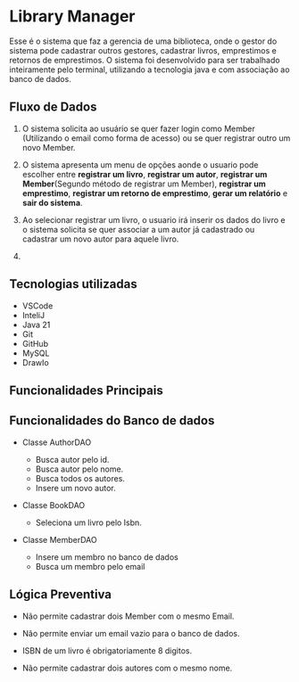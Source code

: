 # Library Manager

Esse é o sistema que faz a gerencia de uma biblioteca, onde o gestor do sistema pode cadastrar outros gestores, cadastrar livros, emprestimos e retornos de emprestimos. O sistema foi desenvolvido para ser trabalhado inteiramente pelo terminal, utilizando a tecnologia java e com associação ao banco de dados.

## Fluxo de Dados

1. O sistema solicita ao usuário se quer fazer login como Member (Utilizando o email como forma de acesso) ou se quer registrar outro um novo Member.

2. O sistema apresenta um menu de opções aonde o usuario pode escolher entre **registrar um livro**, **registrar um autor**, **registrar um Member**(Segundo método de registrar um Member), **registrar um emprestimo**, **registrar um retorno de emprestimo**, **gerar um relatório** e **sair do sistema**.

3. Ao selecionar registrar um livro, o usuario irá inserir os dados do livro e o sistema solicita se quer associar a um autor já cadastrado ou cadastrar um novo autor para aquele livro.

4. 

## Tecnologias utilizadas

- VSCode
- InteliJ
- Java 21
- Git
- GitHub
- MySQL
- DrawIo

## Funcionalidades Principais



## Funcionalidades do Banco de dados

- Classe AuthorDAO
    - Busca autor pelo id.
    - Busca autor pelo nome.
    - Busca todos os autores.
    - Insere um novo autor.

- Classe BookDAO 
    - Seleciona um livro pelo Isbn.

- Classe MemberDAO
    - Insere um membro no banco de dados
    - Busca um membro pelo email

## Lógica Preventiva

- Não permite cadastrar dois Member com o mesmo Email.

- Não permite enviar um email vazio para o banco de dados.

- ISBN de um livro é obrigatoriamente 8 digitos.

- Não permite cadastrar dois autores com o mesmo nome.